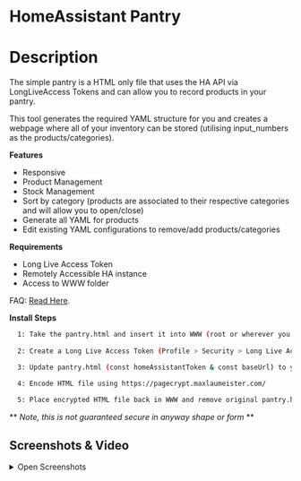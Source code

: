 # HomeAssistant Pantry

# Description
The simple pantry is a HTML only file that uses the HA API via LongLiveAccess Tokens and can allow you to record products in your pantry. 

This tool generates the required YAML structure for you and creates a webpage where all of your inventory can be stored (utilising input_numbers as the products/categories).

**Features**
- Responsive
- Product Management
- Stock Management
- Sort by category (products are associated to their respective categories and will allow you to open/close)
- Generate all YAML for products
- Edit existing YAML configurations to remove/add products/categories

  


**Requirements**
- Long Live Access Token
- Remotely Accessible HA instance
- Access to WWW folder


FAQ: [Read Here](FAQ.md).

**Install Steps**
```bash
  1: Take the pantry.html and insert it into WWW (root or wherever you prefer)
  
  2: Create a Long Live Access Token (Profile > Security > Long Live Access Token)

  3: Update pantry.html (const homeAssistantToken & const baseUrl) to your own variables.

  4: Encode HTML file using https://pagecrypt.maxlaumeister.com/
 
  5: Place encrypted HTML file back in WWW and remove original pantry.html
``` 
 ** *Note, this is not guaranteed secure in anyway shape or form* **

## Screenshots & Video

<details>
<summary>Open Screenshots</summary>
<br>
  
![App Screenshot](https://github.com/mintcreg/simple_pantry/blob/main/screenshots/Main.png?raw=true)

![App Screenshot](https://github.com/mintcreg/simple_pantry/blob/main/screenshots/generate.png?raw=true)

![App Screenshot](https://github.com/mintcreg/simple_pantry/blob/main/screenshots/edit.png?raw=true)
<br><br>

<details>
<summary>Open Video</summary>
<br>
  

https://github.com/user-attachments/assets/ec9a6066-6dd5-4468-8fb8-be37ace017fd



<br><br>

